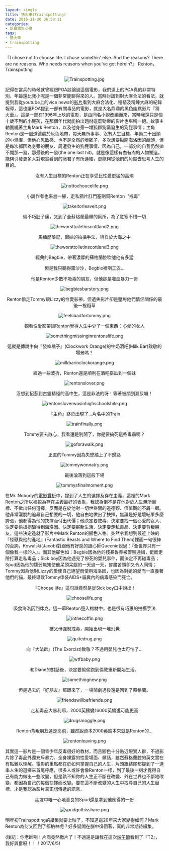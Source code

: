 ```yaml
---
layout: single
title: 猜火車(Trainspotting)
date: 2016-11-20 06:59:11
categories:
- 認真電影心得
tags:
- 猜火車
- trainspotting
---
```


『I chose not to choose life. I chose somethin' else. And the reasons? There are no reasons. Who needs reasons when you've got heroin?』 Renton，Trainspotting

<p style="text-align:center"><img alt="Trainspotting.jpg" src="https://pic.pimg.tw/kwbuster/1479625048-4147858758_n.jpg?v=1479625065" title="Trainspotting.jpg"></p>

記得在當兵的時候就曾經跟POA談論過這個電影，我們連上的POA真的非常特別，年齡還比我小呢是一個非常能聊得來的人。當時討論到對大麻合法的看法，就提到我從youtube上的vice news的<a href="https://www.youtube.com/watch?v=GhTYI3DeNgA&amp;t=2165s">影片</a>看到大麻合法化、種植及精煉大麻的紀錄報導，這也讓POA提到一部有關毒品的電影，就是大名鼎鼎的黑色幽默影片『猜火車』。這是一部在1996年上映的電影，是由同名小說改編而來，當時我還只是個十歲不到的小屁孩，在那個年代就能拍出題材這麼勁爆的影片也堪稱一絕。故事主軸圍繞著主角Mark Renton，以及他身旁一堆狐群狗黨發生的狗屁事情；主角Renton是一個道德處於灰色地帶，每天無所事事、沒有人生目標、年過二十出頭的小混混，但他心思敏感、也不是全然的壞胚子，多次想要拋開海洛因的癮頭，但是每次都因為身旁的朋友、周遭發生的狗屁事情、因為自己，一部分的自我仍然拋不開那一發，那最後的一發(the one last hit)。就是像這樣有血有肉的人物塑造，能夠引發更多人對現實看到的癮君子有所連結，更能夠從他們的角度去思考人生的目的。

<p style="text-align: center;">沒有人生目標的Renton正在享受比性愛更猛的高潮</p>

<p style="text-align:center"><img alt="nottochoocelife.png" src="https://pic.pimg.tw/kwbuster/1479625027-2531131077_n.png" title="nottochoocelife.png"></p>

<p style="text-align: center;">小說作者也來尬一腳，走私鴉片肛門塞劑幫Renton〝戒毒〞</p>

<p style="text-align:center"><img alt="takeitorleaveit.png" src="https://pic.pimg.tw/kwbuster/1479625036-990728894_n.png" title="takeitorleaveit.png"></p>

<p style="text-align: center;">偏不巧肚子痛，又到了全蘇格蘭最髒的廁所，為了肛塞不惜一切</p>

<p style="text-align:center"><img alt="theworsttoiletinscottland2.png" src="https://pic.pimg.tw/kwbuster/1479625038-2599857430_n.png" title="theworsttoiletinscottland2.png"></p>

<p style="text-align: center;">馬桶歷險記，很妙的拍攝手法，徜徉於大海之中</p>

<p style="text-align:center"><img alt="theworsttoiletinscottland3.png" src="https://pic.pimg.tw/kwbuster/1479625040-3333057174_n.png" title="theworsttoiletinscottland3.png"></p>

<p style="text-align: center;">經典的Begbie，帶著濃厚的蘇格蘭腔吹噓他有多猛</p>

<p style="text-align: center;">但是我只聽得霧沙沙，Begbie裡咧工尛...</p>

<p style="text-align: center;">他是Renton少數不吸毒的朋友，但他卻是噬血暴力一哥</p>

<p style="text-align:center"><img alt="begbiesbarstory.png" src="https://pic.pimg.tw/kwbuster/1479625021-3238839435_n.png" title="begbiesbarstory.png"></p>

<p style="text-align: center;">Renton偷走Tommy跟Lizzy的性愛影帶，但遺失影片卻是壓垮他們情侶關係的最後一根稻草</p>

<p style="text-align:center"><img alt="feelsbadfortommy.png" src="https://pic.pimg.tw/kwbuster/1479625021-4123207327_n.png" title="feelsbadfortommy.png"></p>

<p style="text-align: center;">觀看性愛影帶讓Renton覺得人生中少了一個東西：心愛的女人</p>

<p style="text-align:center"><img alt="somethingmissinginrentonslife.png" src="https://pic.pimg.tw/kwbuster/1479625032-2661325439_n.png" title="somethingmissinginrentonslife.png"></p>

<p style="text-align: center;">這就是傳說中向『發條橘子』(Clockwork Orange)的牛奶酒吧(Milk Bar)致敬的場景嗎？</p>

<p style="text-align:center"><img alt="milkbarinclockorange.png" src="https://pic.pimg.tw/kwbuster/1479625026-3737109895_n.png" title="milkbarinclockorange.png"></p>

<p style="text-align: center;">經過一些波折，Renton還是順利在酒吧搭訕到一個妹</p>

<p style="text-align:center"><img alt="rentonslover.png" src="https://pic.pimg.tw/kwbuster/1479625029-2308838221_n.png" title="rentonslover.png"></p>

<p style="text-align: center;">沒想到招惹到古靈精怪的高中生，這是非法的呀！等著被關到漏尿囉！</p>

<p style="text-align:center"><img alt="rentonsloverwasinhighschoolshite.png" src="https://pic.pimg.tw/kwbuster/1479625031-2482940428_n.png" title="rentonsloverwasinhighschoolshite.png"></p>

<p style="text-align: center;">『主角』終於出現了...片名中的Train</p>

<p style="text-align:center"><img alt="trainfinally.png" src="https://pic.pimg.tw/kwbuster/1479625049-2598420941_n.png" title="trainfinally.png"></p>

<p style="text-align: center;">Tommy要去散心，我看還是別鬧了，你是要搞死這些毒蟲嗎？</p>

<p style="text-align:center"><img alt="goforawalk.png" src="https://pic.pimg.tw/kwbuster/1479625022-3078445874_n.png" title="goforawalk.png"></p>

<p style="text-align: center;">正直的Tommy因為失戀踏上了不歸路</p>

<p style="text-align:center"><img alt="tommywonnatry.png" src="https://pic.pimg.tw/kwbuster/1479625044-1771569863_n.png" title="tommywonnatry.png"></p>

<p style="text-align: center;">最後淪落到這般下場</p>

<p style="text-align:center"><img alt="tommysfinalmoment.png" src="https://pic.pimg.tw/kwbuster/1479625043-238761814_n.png" title="tommysfinalmoment.png"></p>

在Mr. Nobody的<a href="http://kwbuster.pixnet.net/blog/post/263239762-%5B%E9%9B%BB%E5%BD%B1%E5%BF%83%E5%BE%97%5D%E5%80%92%E5%B8%B6%E4%BA%BA%E7%94%9F(Mr.%20Nobody)">電影賞析</a>中，提到了人生的選擇及存在主義，這裡的Mark Renton之所以被視為存在主義最好的表象，我認為倒不是在他對於人生無所目標、不做出任何選擇，反而是在於他對一切世俗間的道德觀、價值觀的不屑一顧。他非常灑脫的追尋自己想要的一切，他自由地做出了抉擇，無論是好是壞結果多麼誇張，他都得為他的抉擇而付出代價；他決定要戒毒、決定要找一個心愛的女人、決定要偷搶拐騙得到海洛因、決定要嶄新生活、決定要走私毒品、決定要背叛朋友，這些決定造就了影片中Mark Renton的腳色人格。突然令我想到最近上映的『怪獸與他的產地』(Fantastic Beasts and Where to Find Them)裡面一句很棒的台詞，Kowalski(Jacob)對跟他有好感的讀心師Queenie說過：『全世界只有一個像我一樣的人』。而其他腳色如：Begbie因為他的殘暴魯莽被警察通緝，鋌而走險打算走私毒品；Sick boy因為他遇見了慘死的嬰兒事件，而決定不再碰毒品；Spud因為他的懦弱無知使他呆頭呆腦的一天過一天，嘗盡苦頭卻又令人同情；Tommy因為他對Lizzy的愛使自己絕望而使用海洛因，也因為對她的愛而一直養著他們的貓，最終導致Tommy申裝AIDS+貓糞內的病毒感染而死亡。

<p style="text-align: center;">『Choose life』這句話竟然是從Sick boy口中說出！</p>

<p style="text-align:center"><img alt="chooselife.png" src="https://pic.pimg.tw/kwbuster/1479625020-3114349785_n.png" title="chooselife.png"></p>

<p style="text-align: center;">吸食海洛因到休克，這一幕Renton墮入棺材中，也是很有巧思的拍攝手法</p>

<p style="text-align:center"><img alt="inthecoffin.png" src="https://pic.pimg.tw/kwbuster/1479625026-1937871205_n.png" title="inthecoffin.png"></p>

<p style="text-align: center;">被父母強制戒毒，開始出現一堆幻覺</p>

<p style="text-align:center"><img alt="quitedrug.png" src="https://pic.pimg.tw/kwbuster/1479625027-3036224000_n.png" title="quitedrug.png"></p>

<p style="text-align: center;">向『大法師』(The Exorcist)致敬？不過用嬰兒也太可怕了...</p>

<p style="text-align:center"><img alt="wtfbaby.png" src="https://pic.pimg.tw/kwbuster/1479625050-2912616023_n.png" title="wtfbaby.png"></p>

<p style="text-align: center;">和Diane的對話後，決定要偷偷跑到倫敦重新開始生活。</p>

<p style="text-align:center"><img alt="somethingnew.png" src="https://pic.pimg.tw/kwbuster/1479625036-3660228209_n.png" title="somethingnew.png"></p>

<p style="text-align: center;">但是過去的『好朋友』都跟來了，一場鬧劇過後還是回到了蘇格蘭。</p>

<p style="text-align:center"><img alt="friendswillbefriends.png" src="https://pic.pimg.tw/kwbuster/1479625021-2729760123_n.png" title="friendswillbefriends.png"></p>

<p style="text-align: center;">走私毒品大暴利耶，2000英鎊變16000英鎊還可能更高</p>

<p style="text-align:center"><img alt="drugsmoggle.png" src="https://pic.pimg.tw/kwbuster/1479625021-4187477414_n.png" title="drugsmoggle.png"></p>

<p style="text-align: center;">Renton背叛朋友遠走高飛，雖然說資本2000英鎊本來就是Renton的...</p>

<p style="text-align:center"><img alt="rentonleaving.png" src="https://pic.pimg.tw/kwbuster/1479625029-2225559906_n.png" title="rentonleaving.png"></p>

其實這一影片是一個青少年反毒很好的教材，而且腳色十分貼近現實人群，不過影片除了毒品外還充斥暴力、全身裸露的性愛場面、髒話，雖然蘇格蘭腔的英文實在有點難以理解。電影的重點都在於如何掌握自己的人生，片頭跟結尾都提到了一連串人生的選擇來首尾呼應，很多人或許會像Renton一樣，到了最後一刻才覺得自己有能力做出一些改變，但是孰不知你的人生正不斷在改變、外在世界也不斷地改變，都因為自己的每個抉擇而改變。要在這不斷改變的人生中找尋自己的人生目標，才是我認為影片真正想傳遞的訊息。

<p style="text-align: center;">朋友中唯一心地善良的Spud還是拿到他應得的一份</p>

<p style="text-align:center"><img alt="spudgothisshare.png" src="https://pic.pimg.tw/kwbuster/1479625036-1613081649_n.png" title="spudgothisshare.png"></p>

明年初Trainspotting的續集就要上映了，不知道這20年來大家變得如何？Mark Renton為何又回到了都柏林呢？好多疑問在腦中徘徊著，真的非常期待續集。


(後記：你老師咧！片商竟然撤片了！不過還是讓我在這次<a href="http://kwbuster.pixnet.net/blog/post/314510953-%5B%E9%9B%9C%E8%A8%98%5D%E5%BA%8F%E5%B9%95%EF%BC%9F%E7%BA%8C%E5%B9%95%EF%BC%9F%E7%95%9C%E7%89%A7%EF%BC%9F">端午節</a>看到了『T2』，我好興奮呀！！！2017/6/5)

